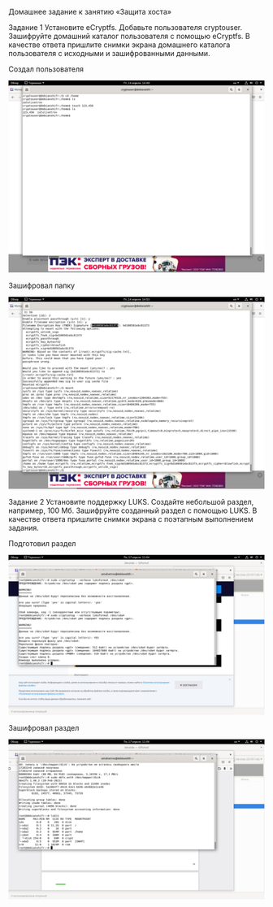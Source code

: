Домашнее задание к занятию «Защита хоста»


Задание 1
Установите eCryptfs.
Добавьте пользователя cryptouser.
Зашифруйте домашний каталог пользователя с помощью eCryptfs.
В качестве ответа пришлите снимки экрана домашнего каталога пользователя с исходными и зашифрованными данными.

Создал пользователя

![Create](https://github.com/zatulik2606/Netology-devops/blob/screenshorts/createuserandcataloghome.png)

Зашифровал папку


![shifr](https://github.com/zatulik2606/Netology-devops/blob/screenshorts/pokazsifrpapka.png)


Задание 2
Установите поддержку LUKS.
Создайте небольшой раздел, например, 100 Мб.
Зашифруйте созданный раздел с помощью LUKS.
В качестве ответа пришлите снимки экрана с поэтапным выполнением задания.

Подготовил раздел

![LUKS1](https://github.com/zatulik2606/Netology-devops/blob/screenshorts/LUKS1.png)

Зашифровал раздел


![LUKS2](https://github.com/zatulik2606/Netology-devops/blob/screenshorts/LUKS2.png)
